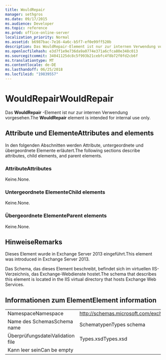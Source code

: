 ```yaml
---
title: WouldRepair
manager: sethgros
ms.date: 09/17/2015
ms.audience: Developer
ms.topic: reference
ms.prod: office-online-server
localization_priority: Normal
ms.assetid: b6987bac-7e16-4a6c-b5f7-ef0e99ff520b
description: Das WouldRepair-Element ist nur zur internen Verwendung vorgesehen.
ms.openlocfilehash: e3d7f1e9e736da9a0774e371a6cfca80e348c013
ms.sourcegitcommit: 34041125dc8c5f993b21cebfc4f8b72f0fd2cb6f
ms.translationtype: MT
ms.contentlocale: de-DE
ms.lasthandoff: 06/25/2018
ms.locfileid: "19839557"
---
```

# <a name="wouldrepair"></a><span data-ttu-id="c015d-103">WouldRepair</span><span class="sxs-lookup"><span data-stu-id="c015d-103">WouldRepair</span></span>

<span data-ttu-id="c015d-104">Das **WouldRepair** -Element ist nur zur internen Verwendung vorgesehen.</span><span class="sxs-lookup"><span data-stu-id="c015d-104">The **WouldRepair** element is intended for internal use only.</span></span> 

## <a name="attributes-and-elements"></a><span data-ttu-id="c015d-105">Attribute und Elemente</span><span class="sxs-lookup"><span data-stu-id="c015d-105">Attributes and elements</span></span>

<span data-ttu-id="c015d-106">In den folgenden Abschnitten werden Attribute, untergeordnete und übergeordnete Elemente erläutert.</span><span class="sxs-lookup"><span data-stu-id="c015d-106">The following sections describe attributes, child elements, and parent elements.</span></span>
  
### <a name="attributes"></a><span data-ttu-id="c015d-107">Attribute</span><span class="sxs-lookup"><span data-stu-id="c015d-107">Attributes</span></span>

<span data-ttu-id="c015d-108">Keine.</span><span class="sxs-lookup"><span data-stu-id="c015d-108">None.</span></span>
  
### <a name="child-elements"></a><span data-ttu-id="c015d-109">Untergeordnete Elemente</span><span class="sxs-lookup"><span data-stu-id="c015d-109">Child elements</span></span>

<span data-ttu-id="c015d-110">Keine.</span><span class="sxs-lookup"><span data-stu-id="c015d-110">None.</span></span>
  
### <a name="parent-elements"></a><span data-ttu-id="c015d-111">Übergeordnete Elemente</span><span class="sxs-lookup"><span data-stu-id="c015d-111">Parent elements</span></span>

<span data-ttu-id="c015d-112">Keine.</span><span class="sxs-lookup"><span data-stu-id="c015d-112">None.</span></span>
  
## <a name="remarks"></a><span data-ttu-id="c015d-113">Hinweise</span><span class="sxs-lookup"><span data-stu-id="c015d-113">Remarks</span></span>

<span data-ttu-id="c015d-114">Dieses Element wurde in Exchange Server 2013 eingeführt.</span><span class="sxs-lookup"><span data-stu-id="c015d-114">This element was introduced in Exchange Server 2013.</span></span>
  
<span data-ttu-id="c015d-115">Das Schema, das dieses Element beschreibt, befindet sich im virtuellen IIS-Verzeichnis, das Exchange-Webdienste hostet.</span><span class="sxs-lookup"><span data-stu-id="c015d-115">The schema that describes this element is located in the IIS virtual directory that hosts Exchange Web Services.</span></span>
  
## <a name="element-information"></a><span data-ttu-id="c015d-116">Informationen zum Element</span><span class="sxs-lookup"><span data-stu-id="c015d-116">Element information</span></span>

|||
|:-----|:-----|
|<span data-ttu-id="c015d-117">Namespace</span><span class="sxs-lookup"><span data-stu-id="c015d-117">Namespace</span></span>  <br/> |http://schemas.microsoft.com/exchange/services/2006/types  <br/> |
|<span data-ttu-id="c015d-118">Name des Schemas</span><span class="sxs-lookup"><span data-stu-id="c015d-118">Schema name</span></span>  <br/> |<span data-ttu-id="c015d-119">Schematypen</span><span class="sxs-lookup"><span data-stu-id="c015d-119">Types schema</span></span>  <br/> |
|<span data-ttu-id="c015d-120">Überprüfungsdatei</span><span class="sxs-lookup"><span data-stu-id="c015d-120">Validation file</span></span>  <br/> |<span data-ttu-id="c015d-121">Types.xsd</span><span class="sxs-lookup"><span data-stu-id="c015d-121">Types.xsd</span></span>  <br/> |
|<span data-ttu-id="c015d-122">Kann leer sein</span><span class="sxs-lookup"><span data-stu-id="c015d-122">Can be empty</span></span>  <br/> ||
   

